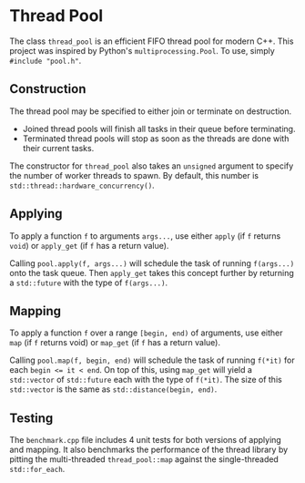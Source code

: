 # Thread Pool

The class `thread_pool` is an efficient FIFO thread pool for modern C++. This project was inspired by Python's `multiprocessing.Pool`. To use, simply `#include "pool.h"`.

## Construction

The thread pool may be specified to either join or terminate on destruction.

- Joined thread pools will finish all tasks in their queue before terminating.
- Terminated thread pools will stop as soon as the threads are done with their current tasks.

The constructor for `thread_pool` also takes an `unsigned` argument to specify the number of worker threads to spawn. By default, this number is `std::thread::hardware_concurrency()`.

## Applying

To apply a function `f` to arguments `args...`, use either `apply` (if `f` returns `void`) or `apply_get` (if `f` has a return value).

Calling `pool.apply(f, args...)` will schedule the task of running `f(args...)` onto the task queue. Then `apply_get` takes this concept further by returning a `std::future` with the type of `f(args...)`.

## Mapping

To apply a function `f` over a range `[begin, end)` of arguments, use either `map` (if `f` returns void) or `map_get` (if `f` has a return value).

Calling `pool.map(f, begin, end)` will schedule the task of running `f(*it)` for each `begin <= it < end`. On top of this, using `map_get` will yield a `std::vector` of `std::future` each with the type of `f(*it)`. The size of this `std::vector` is the same as `std::distance(begin, end)`.

## Testing

The `benchmark.cpp` file includes 4 unit tests for both versions of applying and mapping. It also benchmarks the performance of the thread library by pitting the multi-threaded `thread_pool::map` against the single-threaded `std::for_each`.
